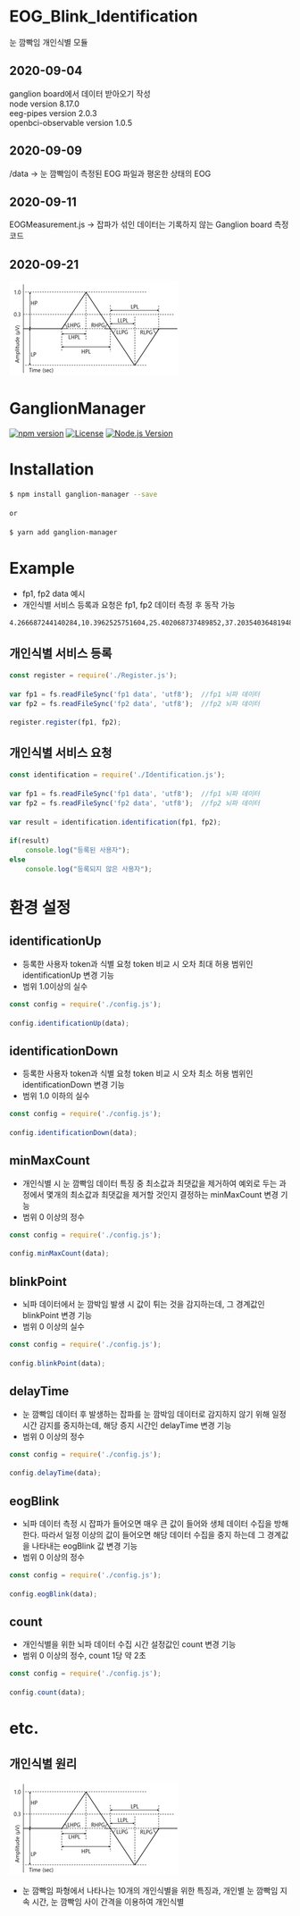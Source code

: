 # EOG_Blink_Identification
눈 깜빡임 개인식별 모듈

## 2020-09-04
ganglion board에서 데이터 받아오기 작성<br>
node version 8.17.0<br>
eeg-pipes version 2.0.3<br>
openbci-observable version 1.0.5<br>

## 2020-09-09
/data -> 눈 깜빡임이 측정된 EOG 파일과 평온한 상태의 EOG 


## 2020-09-11
EOGMeasurement.js -> 잡파가 섞인 데이터는 기록하지 않는 Ganglion board 측정 코드

## 2020-09-21
![EOG Blink](./images/EOG.png)

# GanglionManager

[![npm version][npm-image]][npm-url]
[![License][license-image]][license-url]
[![Node.js Version][node-version-image]][node-version-url]

# Installation
```sh
$ npm install ganglion-manager --save

or

$ yarn add ganglion-manager
```

# Example
- fp1, fp2 data 예시
- 개인식별 서비스 등록과 요청은 fp1, fp2 데이터 측정 후 동작 가능
```txt
4.266687244140284,10.3962525751604,25.402068737489852,37.20354036481948,50.21379188368965, ...
```

## 개인식별 서비스 등록
```javascript
const register = require('./Register.js');

var fp1 = fs.readFileSync('fp1 data', 'utf8');  //fp1 뇌파 데이터
var fp2 = fs.readFileSync('fp2 data', 'utf8');  //fp2 뇌파 데이터

register.register(fp1, fp2);
```

## 개인식별 서비스 요청
```javascript
const identification = require('./Identification.js');

var fp1 = fs.readFileSync('fp1 data', 'utf8');  //fp1 뇌파 데이터
var fp2 = fs.readFileSync('fp2 data', 'utf8');  //fp2 뇌파 데이터

var result = identification.identification(fp1, fp2);

if(result)
    console.log("등록된 사용자");
else
    console.log("등록되지 않은 사용자");
```

# 환경 설정
## identificationUp
- 등록한 사용자 token과 식별 요청 token 비교 시 오차 최대 허용 범위인 identificationUp 변경 기능
- 범위 1.0이상의 실수
```javascript
const config = require('./config.js');

config.identificationUp(data);
```

## identificationDown
- 등록한 사용자 token과 식별 요청 token 비교 시 오차 최소 허용 범위인 identificationDown 변경 기능
- 범위 1.0 이하의 실수
```javascript
const config = require('./config.js');

config.identificationDown(data);
```

## minMaxCount
- 개인식별 시 눈 깜빡임 데이터 특징 중 최소값과 최댓값을 제거하여 예외로 두는 과정에서 몇개의 최소값과 최댓값을 제거할 것인지 결정하는 minMaxCount 변경 기능
- 범위 0 이상의 정수
```javascript
const config = require('./config.js');

config.minMaxCount(data);
```

## blinkPoint
- 뇌파 데이터에서 눈 깜박임 발생 시 값이 튀는 것을 감지하는데, 그 경계값인 blinkPoint 변경 기능
- 범위 0 이상의 실수
```javascript
const config = require('./config.js');

config.blinkPoint(data);
```

## delayTime
- 눈 깜빡임 데이터 후 발생하는 잡파를 눈 깜박임 데이터로 감지하지 않기 위해 일정 시간 감지를 중지하는데, 해당 증지 시간인 delayTime 변경 기능
- 범위 0 이상의 정수
```javascript
const config = require('./config.js');

config.delayTime(data);
```

## eogBlink
- 뇌파 데이터 측정 시 잡파가 들어오면 매우 큰 값이 들어와 생체 데이터 수집을 방해한다. 따라서 일정 이상의 값이 들어오면 해당 데이터 수집을 중지 하는데 그 경계값을 나타내는 eogBlink 값 변경 기능
- 범위 0 이상의 정수
```javascript
const config = require('./config.js');

config.eogBlink(data);
```

## count
- 개인식별을 위한 뇌파 데이터 수집 시간 설정값인 count 변경 기능
- 범위 0 이상의 정수, count 1당 약 2초
```javascript
const config = require('./config.js');

config.count(data);
```

# etc.
## 개인식별 원리
![EOG Blink](./images/EOG.png)
- 눈 깜빡임 파형에서 나타나는 10개의 개인식별을 위한 특징과, 개인별 눈 깜빡임 지속 시간, 눈 깜빡임 사이 간격을 이용하여 개인식별


[npm-image]: https://img.shields.io/npm/v/koconut.svg?color=CB0000&label=npm&style=plastic&logo=npm
[npm-url]: https://www.npmjs.com/package/ganglion-manager

[license-image]: https://img.shields.io/github/license/ApexCaptain/GanglionManager.svg?color=E2AC00&label=License&style=plastic&logo=data%3Aimage%2Fpng%3Bbase64%2CiVBORw0KGgoAAAANSUhEUgAAABAAAAAQCAYAAAAf8%2F9hAAAABHNCSVQICAgIfAhkiAAAAAlwSFlzAAAAdgAAAHYBTnsmCAAAABl0RVh0U29mdHdhcmUAd3d3Lmlua3NjYXBlLm9yZ5vuPBoAAAHSSURBVDiNpZLLa1NREMa%2FmXvzaG2lKDW2EdNqi6Ckxq5Kdy0UsnQTs1CrWxcidFPEnYumG%2FFfUHRloC5cBTU%2Bdi6Cr1QUYh9wqS3RWmqoNzf3zrgIN2DahkK%2B1Zw5v%2Flm5nCANkV%2BoC%2BiR6uQayHXeEBJa9N%2BdWKIHO85AGjQmApPWKVm5j%2BDWr5vxv1m3OOIQioE7hZImQEA3CuQP1zPrTOMM95McPLHfQBg32BuYXQxtxMtzOcTyY5pi7SHh7nfs7nfs%2FWwO9QxbdH8ywvJ3E60kFkY%2FeLXmX6wuNYzVdzoHFcJ3QWQC09YpUom9g4Aum6vft%2BLaUyQSl0dhKKUzWYdgqymL6ZPA0DgXC3uN9iPqa%2FgynU1nccAYDtdDz02rtSfmBor7sdQ9U0k%2Fmkpcicx8PO9z35YOZIYOVWew7b5tlY0PwbG7ZvF5d7Zkdjm52bGJJfHzsfKaVWkZYPhrRg4i22IBB0%2BJvVBXB6Ln%2Fx1WRXYxQQ49IgITwGq6V8CSEHdshZm45bf7SDMnqo%2Bi%2F6uZGKvWzHc6vIgatuAmhPV%2FPFLTDwIALKFlG7RkjGgBQAQleXQ5PqTlgZOvq8C4JB%2F9r42PiuU1Ou8YZnNNW3pH9Tv3ULkpzpnAAAAAElFTkSuQmCC
[license-url]: https://github.com/ApexCaptain/GanglionManager/blob/master/LICENSE

[node-version-image]: http://img.shields.io/node/v/ganglion-manager.svg?style=plastic&color=378C37&label=Node.js&logo=node.js
[node-version-url]: https://nodejs.org/download/